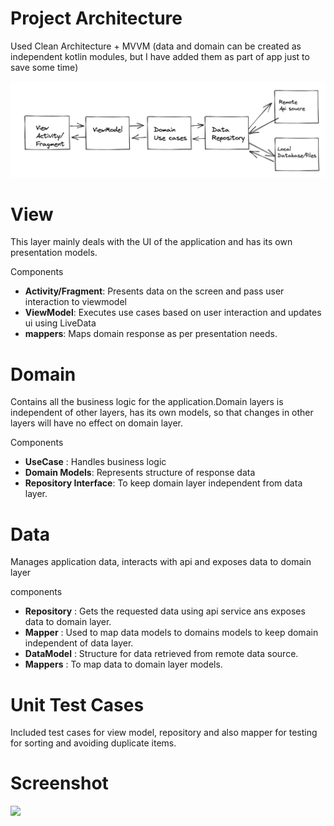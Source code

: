 # Project Architecture
Used Clean Architecture + MVVM (data and domain can be created as independent kotlin modules,
but I have added them as part of app just to save some time)

![Architecture Diagram)](app_architecture.png)

# View
This layer mainly deals with the UI of the application and has its own presentation models.

Components
- **Activity/Fragment**: Presents data on the screen and pass user interaction to viewmodel
- **ViewModel**: Executes use cases based on user interaction and updates ui using LiveData
- **mappers**: Maps domain response as per presentation needs.

# Domain
Contains all the business logic for the application.Domain layers is independent of other layers, has its own models, so that changes in other layers will have no effect on domain layer.

Components
- **UseCase** : Handles business logic
- **Domain Models**: Represents structure of response data
- **Repository Interface**: To keep domain layer independent from data layer.

# Data
Manages application data, interacts with api and exposes data to domain layer

components
- **Repository** : Gets the requested data using api service ans exposes data to domain layer.
- **Mapper** : Used to map data models to domains models to keep domain independent of data layer.
- **DataModel** : Structure for data retrieved from remote data source.
- **Mappers** : To map data to domain layer models.

# Unit Test Cases
Included test cases for view model, repository and also mapper for testing for sorting and avoiding duplicate items.

# Screenshot
[<img src="screenshot_after_completion.png" width="250"/>](screenshot_after_completion.png)
